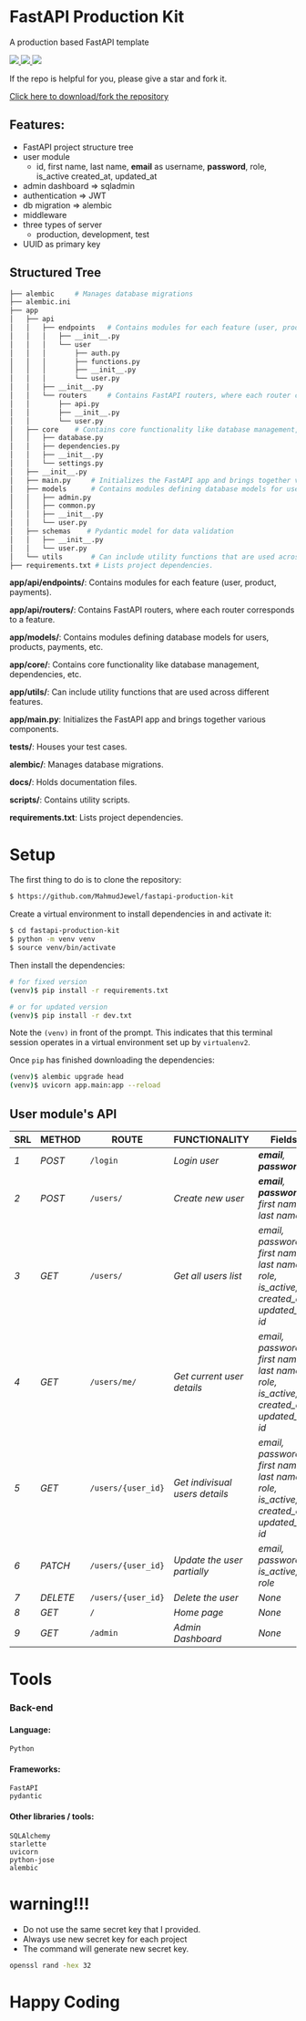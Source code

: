 # FastAPI Production Kit
A production based FastAPI template
<p>
    <a href="https://github.com/MahmudJewel/fastapi-production-kit/fork">
        <img src="https://img.shields.io/github/forks/MahmudJewel/fastapi-production-kit.svg?style=social&label=Fork" />
    </a>
    <a href="https://github.com/MahmudJewel/fastapi-production-kit/fork">
        <img src="https://img.shields.io/github/stars/MahmudJewel/fastapi-production-kit.svg?style=social&label=Stars" />
    </a>
    <a href="https://github.com/MahmudJewel/fastapi-production-kit/fork">
        <img src="https://img.shields.io/nuget/dt/Azylee.Core.svg" />
    </a>
</p>
<p>
    If the repo is helpful for you, please give a star and fork it.
</p>
<a href="https://github.com/MahmudJewel/fastapi-production-kit/fork">
    Click here to download/fork the repository
</a>

## Features:
* FastAPI project structure tree
* user module
    - id, first name, last name, **email** as username, **password**, role, is_active created_at, updated_at 
* admin dashboard => sqladmin
* authentication => JWT
* db migration => alembic
* middleware
* three types of server
    - production, development, test
* UUID as primary key

## Structured Tree
```sh
├── alembic     # Manages database migrations
├── alembic.ini
├── app
│   ├── api
│   │   ├── endpoints   # Contains modules for each feature (user, product, payments).
│   │   │   ├── __init__.py
│   │   │   └── user
│   │   │       ├── auth.py
│   │   │       ├── functions.py
│   │   │       ├── __init__.py
│   │   │       └── user.py
│   │   ├── __init__.py
│   │   └── routers     # Contains FastAPI routers, where each router corresponds to a feature.
│   │       ├── api.py
│   │       ├── __init__.py
│   │       └── user.py
│   ├── core    # Contains core functionality like database management, dependencies, etc. 
│   │   ├── database.py
│   │   ├── dependencies.py
│   │   ├── __init__.py
│   │   └── settings.py
│   ├── __init__.py
│   ├── main.py     # Initializes the FastAPI app and brings together various components.
│   ├── models      # Contains modules defining database models for users, products, payments, etc.
│   │   ├── admin.py
│   │   ├── common.py
│   │   ├── __init__.py
│   │   └── user.py
│   ├── schemas    # Pydantic model for data validation
│   │   ├── __init__.py
│   │   └── user.py
│   └── utils       # Can include utility functions that are used across different features.
├── requirements.txt # Lists project dependencies.
```
**app/api/endpoints/**: Contains modules for each feature (user, product, payments).

**app/api/routers/**: Contains FastAPI routers, where each router corresponds to a feature.

**app/models/**: Contains modules defining database models for users, products, payments, etc.

**app/core/**: Contains core functionality like database management, dependencies, etc.

**app/utils/**: Can include utility functions that are used across different features.

**app/main.py**: Initializes the FastAPI app and brings together various components.

**tests/**: Houses your test cases.

**alembic/**: Manages database migrations.

**docs/**: Holds documentation files.

**scripts/**: Contains utility scripts.

**requirements.txt**: Lists project dependencies.


# Setup
The first thing to do is to clone the repository:
```sh
$ https://github.com/MahmudJewel/fastapi-production-kit
```

Create a virtual environment to install dependencies in and activate it:
```sh
$ cd fastapi-production-kit
$ python -m venv venv
$ source venv/bin/activate
```
Then install the dependencies:
```sh
# for fixed version
(venv)$ pip install -r requirements.txt

# or for updated version
(venv)$ pip install -r dev.txt
```
Note the `(venv)` in front of the prompt. This indicates that this terminal
session operates in a virtual environment set up by `virtualenv2`.

Once `pip` has finished downloading the dependencies:
```sh
(venv)$ alembic upgrade head
(venv)$ uvicorn app.main:app --reload
```

## User module's API
| SRL | METHOD | ROUTE | FUNCTIONALITY | Fields | 
| ------- | ------- | ----- | ------------- | ------------- |
| *1* | *POST* | ```/login``` | _Login user_| _**email**, **password**_|
| *2* | *POST* | ```/users/``` | _Create new user_|_**email**, **password**, first name, last name_|
| *3* | *GET* | ```/users/``` | _Get all users list_|_email, password, first name, last name, role, is_active, created_at, updated_at, id_|
| *4* | *GET* | ```/users/me/``` | _Get current user details_|_email, password, first name, last name, role, is_active, created_at, updated_at, id_|
| *5* | *GET* | ```/users/{user_id}``` | _Get indivisual users details_|_email, password, first name, last name, role, is_active, created_at, updated_at, id_|
| *6* | *PATCH* | ```/users/{user_id}``` | _Update the user partially_|_email, password, is_active, role_|
| *7* | *DELETE* | ```/users/{user_id}``` | _Delete the user_|_None_|
| *8* | *GET* | ```/``` | _Home page_|_None_|
| *9* | *GET* | ```/admin``` | _Admin Dashboard_|_None_|


# Tools
### Back-end
#### Language:
	Python

#### Frameworks:
	FastAPI
    pydantic
	
#### Other libraries / tools:
	SQLAlchemy
    starlette
    uvicorn
    python-jose
    alembic

# **warning!!!**
* Do not use the same secret key that I provided.
* Always use new secret key for each project 
* The command will generate new secret key.
```sh
openssl rand -hex 32
```

# Happy Coding

